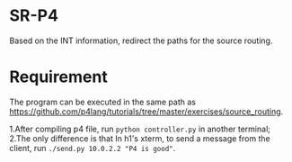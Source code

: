 # SR-P4
Based on the INT information, redirect the paths for the source routing.

# Requirement
The program can be executed in the same path as https://github.com/p4lang/tutorials/tree/master/exercises/source_routing. 

1.After compiling p4 file, run ```python controller.py``` in another terminal;
2.The only difference is that In h1's xterm, to send a message from the client, run ```./send.py 10.0.2.2 "P4 is good"```.
